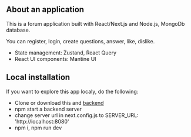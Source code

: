 ## About an application

This is a forum application built with React/Next.js and Node.js, MongoDb database. 

You can register, login, create questions, answer, like, dislike.

- State management: Zustand, React Query
- React UI components: Mantine UI

## Local installation 

If you want to explore this app localy, do the following: 
- Clone or download this and [backend](https://github.com/etkaesque/forum-back)
- npm start a backend server
- change server url in next.config.js to SERVER_URL: 'http://localhost:8080' 
- npm i, npm run dev
